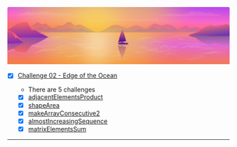![arcade-intro-02-edge-of-the-ocean](arcade-intro-02-edge-of-the-ocean.png?raw=true "arcade-intro-02-edge-of-the-ocean")


- [x] [Challenge 02 - Edge of the Ocean]()

    - There are 5 challenges
    - [x] [adjacentElementsProduct]()
    - [x] [shapeArea]()
    - [x] [makeArrayConsecutive2]()
    - [x] [almostIncreasingSequence]()
    - [x] [matrixElementsSum]()

-------------


